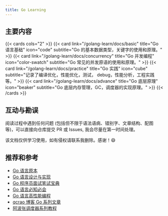 ```yaml
---
title: Go Learning
---
```


## 主要内容

{{< cards cols="2" >}}
{{< card link="/golang-learn/docs/basic" title="Go 语言基础" icon="code" subtitle="Go 的基本数据类型，关键字的使用和原理。" >}}
{{< card link="/golang-learn/docs/concurrency" title="Go 并发编程" icon="color-swatch" subtitle="Go 常见的并发原语的使用和原理。" >}}
{{< card link="/golang-learn/docs/practice" title="Go 实践" icon="cube" subtitle="记录了编译优化，性能优化，测试， debug，性能分析，工程实践等。" >}}
{{< card link="/golang-learn/docs/advance" title="Go 底层原理" icon="beaker" subtitle="Go 底层内存管理，GC，调度器的实现原理。" >}}
{{< /cards >}}


## 互动与勘误

阅读过程中遇到任何问题 (包括但不限于语法语病、错别字、文章结构、配图等)，可以直接向仓库提交 PR 或 Issues, 我会尽量在第一时间处理。

该文档仅供学习使用，如有侵权请联系我删除。感谢！😄


## 推荐和参考

- [Go 语言原本](https://golang.design/under-the-hood/)
- [Go 语言设计与实现](https://draveness.me/golang/)
- [Go 程序员面试笔试宝典](https://golang.design/go-questions/)
- [Go 语言必知必会](https://golang.dbwu.tech/)
- [Go 语言高性能编程](https://geektutu.com/post/high-performance-go.html)
- [qcrao 博客 Go 系列文章](https://qcrao.com/)
- [阿波张调度器系列教程](https://www.cnblogs.com/abozhang/tag/goroutine%E8%B0%83%E5%BA%A6%E5%99%A8/)
